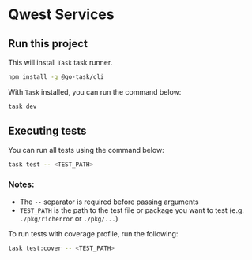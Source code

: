 # Qwest Services

## Run this project

This will install `Task` task runner.

```sh
npm install -g @go-task/cli
```

With `Task` installed, you can run the command below:

```sh
task dev
```

## Executing tests

You can run all tests using the command below:

```sh
task test -- <TEST_PATH>
```

### Notes:

- The `--` separator is required before passing arguments
- `TEST_PATH` is the path to the test file or package you want to test (e.g. `./pkg/richerror` or `./pkg/...`)

To run tests with coverage profile, run the following:

```sh
task test:cover -- <TEST_PATH>
```
